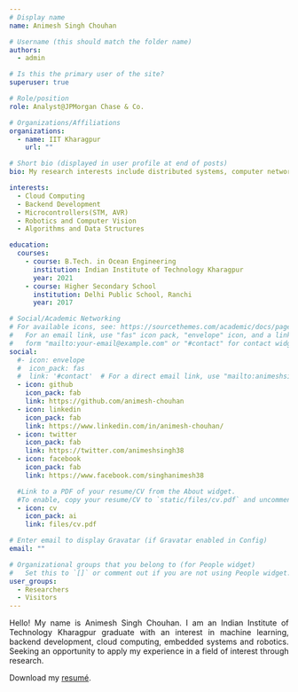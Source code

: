 ```yaml
---
# Display name
name: Animesh Singh Chouhan

# Username (this should match the folder name)
authors:
  - admin

# Is this the primary user of the site?
superuser: true

# Role/position
role: Analyst@JPMorgan Chase & Co.

# Organizations/Affiliations
organizations:
  - name: IIT Kharagpur
    url: ""

# Short bio (displayed in user profile at end of posts)
bio: My research interests include distributed systems, computer networks and programmable matter.

interests:
  - Cloud Computing
  - Backend Development
  - Microcontrollers(STM, AVR)
  - Robotics and Computer Vision
  - Algorithms and Data Structures

education:
  courses:
    - course: B.Tech. in Ocean Engineering
      institution: Indian Institute of Technology Kharagpur
      year: 2021
    - course: Higher Secondary School
      institution: Delhi Public School, Ranchi
      year: 2017

# Social/Academic Networking
# For available icons, see: https://sourcethemes.com/academic/docs/page-builder/#icons
#   For an email link, use "fas" icon pack, "envelope" icon, and a link in the
#   form "mailto:your-email@example.com" or "#contact" for contact widget.
social:
  #- icon: envelope
  #  icon_pack: fas
  #  link: '#contact'  # For a direct email link, use "mailto:animeshsingh38@gmail.com".
  - icon: github
    icon_pack: fab
    link: https://github.com/animesh-chouhan
  - icon: linkedin
    icon_pack: fab
    link: https://www.linkedin.com/in/animesh-chouhan/
  - icon: twitter
    icon_pack: fab
    link: https://twitter.com/animeshsingh38
  - icon: facebook
    icon_pack: fab
    link: https://www.facebook.com/singhanimesh38

  #Link to a PDF of your resume/CV from the About widget.
  #To enable, copy your resume/CV to `static/files/cv.pdf` and uncomment the lines below.
  - icon: cv
    icon_pack: ai
    link: files/cv.pdf

# Enter email to display Gravatar (if Gravatar enabled in Config)
email: ""

# Organizational groups that you belong to (for People widget)
#   Set this to `[]` or comment out if you are not using People widget.
user_groups:
  - Researchers
  - Visitors
---
```


<p align="justify">
Hello! My name is Animesh Singh Chouhan. I am an Indian Institute of Technology Kharagpur graduate with an interest in machine learning, backend development, cloud computing, embedded systems and robotics. Seeking an opportunity to apply my experience in a field of interest through research.

<!-- <style>
.button-resume {
  appearance: button;
  background-color: #3FCAFF;
  border: none;
  color: white;
  padding: 5px 20px 5px 20px;
  border-radius: 8px;
  text-align: center;
  text-decoration: none;
  display: inline-block;
  font-size: 20px;
  margin-left: 10px;
}

a.button-resume:hover {
  color: white;
}
</style> -->

<p>
  <i class="fas fa-download  pr-1 fa-fw"></i> Download my <a href="/files/cv.pdf" target="_blank">resumé</a>.
  </p>

<!-- <a href="/files/cv.pdf" class="button-resume">Resume</a> -->

</p>
